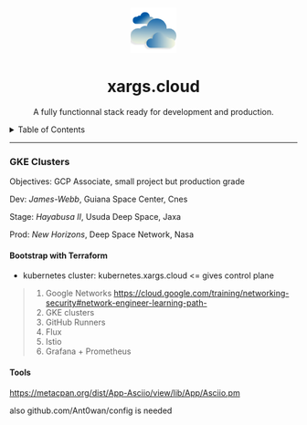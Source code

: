 <!-- TITLE -->
<br />
<div align="center">
  <img src="logo.png" alt="Logo" width="80" height="80">
  <h1 align="center">xargs.cloud</h3>
  <p align="center">
	A fully functionnal stack ready for development and production.
  </p>
</div>


<!-- TABLE OF CONTENTS -->
<details>
  <summary>Table of Contents</summary>
  <ol>
    <li>
      <a href="#Clusters">GKE Clusters</a>
      <ul>
        <li><a href="#dev.xargs.cloud">dev.xargs.cloud</a></li>
        <li><a href="#stage.xargs.cloud">stage.xargs.cloud</a></li>
        <li><a href="#prod.xargs.cloud">prod.xargs.cloud</a></li>
      </ul>
    </li>
    <li>
      <a href="#Repository">Repository</a>
      <ul>
        <li><a href="#gitlab">Gitlab</a></li>
        <li><a href="#ci">Gitlab CI</a></li>
      </ul>
    </li>
    <li><a href="#flux">Flux CD</a></li>
    <li><a href="#roadmap">Roadmap</a></li>
    <li><a href="#contributing">Contributing</a></li>
    <li><a href="#license">License</a></li>
    <li><a href="#contact">Contact</a></li>
    <li><a href="#acknowledgments">Acknowledgments</a></li>
  </ol>
</details>


---
### GKE Clusters


Objectives: GCP Associate, small project but production grade

Dev: *James-Webb*, Guiana Space Center, Cnes

Stage: *Hayabusa II*, Usuda Deep Space, Jaxa

Prod: *New Horizons*, Deep Space Network, Nasa


#### Bootstrap with Terraform

- kubernetes cluster: kubernetes.xargs.cloud <= gives control plane

> 1. Google Networks https://cloud.google.com/training/networking-security#network-engineer-learning-path-
> 2. GKE clusters
> 3. GitHub Runners
> 4. Flux
> 5. Istio
> 6. Grafana + Prometheus

#### Tools

https://metacpan.org/dist/App-Asciio/view/lib/App/Asciio.pm

also github.com/Ant0wan/config is needed
